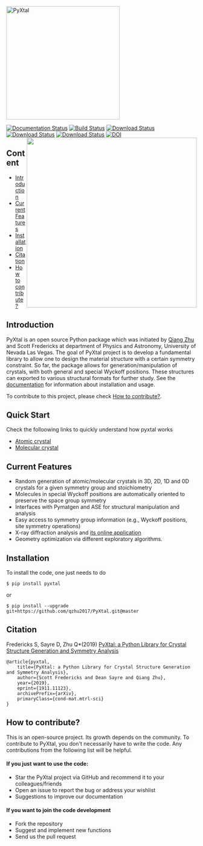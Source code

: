 <img src="https://raw.githubusercontent.com/qzhu2017/PyXtal/master/images/512px_type1.png" alt="PyXtal" width="300"/>

[![Documentation Status](https://readthedocs.org/projects/pyxtal/badge/?version=latest)](https://pyxtal.readthedocs.io/en/latest/?badge=latest)
[![Build Status](https://travis-ci.org/qzhu2017/PyXtal.svg?branch=master)](https://travis-ci.org/qzhu2017/PyXtal)
[![Download Status](https://img.shields.io/pypi/dm/pyxtal)](https://pypi.org/project/pyxtal/)
[![Download Status](https://img.shields.io/pypi/pyversions/pyxtal)](https://pypi.org/project/pyxtal/)
[![Download Status](https://img.shields.io/pypi/v/pyxtal)](https://pypi.org/project/pyxtal/)
[![DOI](https://zenodo.org/badge/128165891.svg)](https://zenodo.org/badge/latestdoi/128165891)
<img align="right" width="450" src="https://raw.githubusercontent.com/qzhu2017/PyXtal/master/images/water.gif">


## Content

* [Introduction](#introduction)
* [Current Features](#current-features)
* [Installation](#installation)
* [Citation](#citation)
* [How to contribute?](#how-to-contribute)



## Introduction
PyXtal is an open source Python package which was initiated by [Qiang Zhu](http://qzhu2017.github.io) and Scott Fredericks at department of Physics and Astronomy, University of Nevada Las Vegas. The goal of PyXtal project is to develop a fundamental library to allow one to design the material structure with a certain symmetry constraint. So far, the package allows for generation/manipulation of crystals, with both general and special Wyckoff positions. These structures can exported to various structural formats for further study. See the [documentation](https://pyxtal.readthedocs.io/en/latest/) for information about installation and usage.

To contribute to this project, please check [How to contribute?](#how-to-contribute).

## Quick Start
Check the folloowing links to quickly understand how pyxtal works
- [Atomic crystal](https://nbviewer.jupyter.org/github/qzhu2017/PyXtal/blob/master/examples/tutorials_notebook/01_atomic_crystals.ipynb)
- [Molecular crystal](https://nbviewer.jupyter.org/github/qzhu2017/PyXtal/blob/master/examples/tutorials_notebook/02_molecular_crystals.ipynb)

## Current Features
* Random generation of atomic/molecular crystals in 3D, 2D, 1D and 0D crystals for a given symmetry group and stoichiometry
* Molecules in special Wyckoff positions are automatically oriented to preserve the space group symmetry
* Interfaces with Pymatgen and ASE for structural manipulation and analysis
* Easy access to symmetry group information (e.g., Wyckoff positions, site symmetry operations)
* X-ray diffraction analysis and [its online application](https://vxrd.physics.unlv.edu)
* Geometry optimization via different exploratory algorithms.


## Installation
To install the code, one just needs to do
```
$ pip install pyxtal
```
or 
```
$ pip install --upgrade git+https://github.com/qzhu2017/PyXtal.git@master
```

## Citation

Fredericks S, Sayre D, Zhu Q*(2019)
[PyXtal: a Python Library for Crystal Structure Generation and Symmetry Analysis](https://arxiv.org/pdf/1911.11123.pdf)
```
@article{pyxtal,
    title={PyXtal: a Python Library for Crystal Structure Generation and Symmetry Analysis},
    author={Scott Fredericks and Dean Sayre and Qiang Zhu},
    year={2019},
    eprint={1911.11123},
    archivePrefix={arXiv},
    primaryClass={cond-mat.mtrl-sci}
}
```
## How to contribute? 

This is an open-source project. Its growth depends on the community. To contribute to PyXtal, you don't necessarily have to write the code. Any contributions from the following list will be helpful.

#### If you just want to use the code:
- Star the PyXtal project via GitHub and recommend it to your colleagues/friends
- Open an issue to report the bug or address your wishlist
- Suggestions to improve our documentation

#### If you want to join the code development
- Fork the repository
- Suggest and implement new functions
- Send us the pull request

